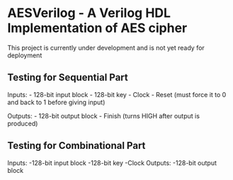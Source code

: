 # AESVerilog - A Verilog HDL Implementation of AES cipher

This project is currently under development and is not yet ready for deployment

## Testing for Sequential Part

Inputs:
	- 128-bit input block
	- 128-bit key
	- Clock
	- Reset (must force it to 0 and back to 1 before giving input)
	
Outputs:
	- 128-bit output block 
	- Finish (turns HIGH after output is produced)

## Testing for Combinational Part
Inputs:
	-128-bit input block
	-128-bit key
	-Clock
Outputs:
	-128-bit output block

